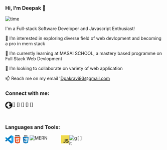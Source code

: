 ### Hi, I’m Deepak 👋  

  ![time](time.gif)        
  
I'm a Full-stack Software Developer and Javascript Enthusiast!

👀 I’m interested in exploring diverse field of web devlopment and becoming a pro in mern stack

🌱 I’m currently learning at MASAI SCHOOL, a mastery based programme on Full Stack Web Devlopment

💞️ I’m looking to collaborate on variety of web application

📫 Reach me on my email 'Dpakravi93@gmail.com


  ### Connect with me:

  [<img align="left" alt="" width="22px" src="https://raw.githubusercontent.com/iconic/open-iconic/master/svg/globe.svg" />]
  [<img align="left" alt="" width="22px" src="https://cdn.jsdelivr.net/npm/simple-icons@v3/icons/youtube.svg" />]
  [<img align="left" alt="" width="22px" src="https://cdn.jsdelivr.net/npm/simple-icons@v3/icons/twitter.svg" />]
  [<img align="left" alt="" width="22px" src="https://cdn.jsdelivr.net/npm/simple-icons@v3/icons/facebook.svg" />]
  [<img align="left" alt="" width="22px" src="https://cdn.jsdelivr.net/npm/simple-icons@v3/icons/instagram.svg" />]

<br/>

  ### Languages and Tools:
  
  
[<img align="left" alt="Visual Studio Code" width="26px" src="https://raw.githubusercontent.com/github/explore/80688e429a7d4ef2fca1e82350fe8e3517d3494d/topics/visual-studio-code/visual-studio-code.png" />
<img align="left" alt="HTML5" width="26px" src="https://raw.githubusercontent.com/github/explore/80688e429a7d4ef2fca1e82350fe8e3517d3494d/topics/html/html.png" />
<img align="left" alt="CSS3" width="26px" src="https://raw.githubusercontent.com/github/explore/80688e429a7d4ef2fca1e82350fe8e3517d3494d/topics/css/css.png" />
<img align="left" alt="MERN" width="100px" src="https://camo.githubusercontent.com/85cf7e1a8b85221e81ba91cbce29c917b91a7390bb3ca06aa31cfd1eadd7fe60/68747470733a2f2f7777772e337269746563686e6f6c6f676965732e636f6d2f77702d636f6e74656e742f75706c6f6164732f323031392f31312f4d45524e2d537461636b2d547261696e696e672d696e2d50756e652d65313537353032323432373234342e706e67" />
<img align="left" alt="JavaScript" width="26px" src="https://raw.githubusercontent.com/github/explore/80688e429a7d4ef2fca1e82350fe8e3517d3494d/topics/javascript/javascript.png" />
<img align="left" alt="git" width="26px" src="https://cdn-icons-png.flaticon.com/512/25/25231.png" />]

<!---
Dkravi93/Dkravi93 is a ✨ special ✨ repository because its `README.md` (this file) appears on your GitHub profile.
You can click the Preview link to take a look at your changes.
--->
